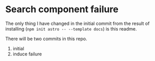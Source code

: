 # Search component failure

The only thing I have changed in the initial commit from the result of installing (`npm init astro -- --template docs`) is this readme.

There will be two commits in this repo.

1. initial
2. induce failure
